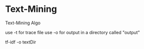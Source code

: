 # Text-Mining
Text-Mining Algo

use -t for trace file
use -o for output in a directory called "output"

tf-idf -o textDir
